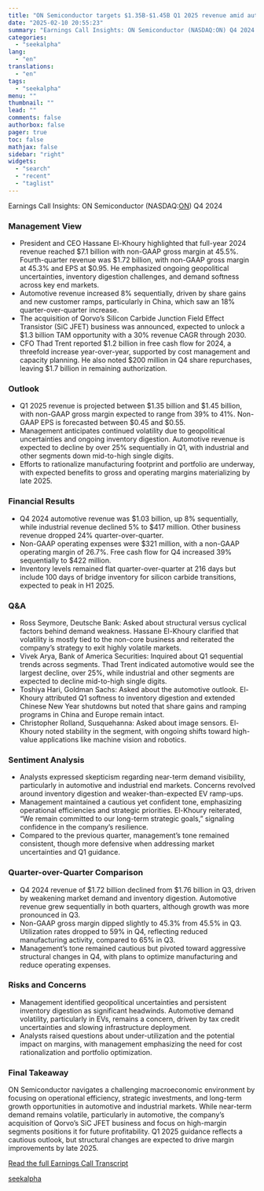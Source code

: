 ```yaml
---
title: "ON Semiconductor targets $1.35B-$1.45B Q1 2025 revenue amid automotive and industrial demand shifts"
date: "2025-02-10 20:55:23"
summary: "Earnings Call Insights: ON Semiconductor (NASDAQ:ON) Q4 2024 Management View President and CEO Hassane El-Khoury highlighted that full-year 2024 revenue reached $7.1 billion with non-GAAP gross margin at 45.5%. Fourth-quarter revenue was $1.72 billion, with non-GAAP gross margin at 45.3% and EPS at $0.95. He emphasized ongoing geopolitical uncertainties, inventory..."
categories:
  - "seekalpha"
lang:
  - "en"
translations:
  - "en"
tags:
  - "seekalpha"
menu: ""
thumbnail: ""
lead: ""
comments: false
authorbox: false
pager: true
toc: false
mathjax: false
sidebar: "right"
widgets:
  - "search"
  - "recent"
  - "taglist"
---
```


Earnings Call Insights: ON Semiconductor (NASDAQ:[ON](https://seekingalpha.com/symbol/ON "ON Semiconductor Corporation")) Q4 2024

### Management View

* President and CEO Hassane El-Khoury highlighted that full-year 2024 revenue reached $7.1 billion with non-GAAP gross margin at 45.5%. Fourth-quarter revenue was $1.72 billion, with non-GAAP gross margin at 45.3% and EPS at $0.95. He emphasized ongoing geopolitical uncertainties, inventory digestion challenges, and demand softness across key end markets.
* Automotive revenue increased 8% sequentially, driven by share gains and new customer ramps, particularly in China, which saw an 18% quarter-over-quarter increase.
* The acquisition of Qorvo’s Silicon Carbide Junction Field Effect Transistor (SiC JFET) business was announced, expected to unlock a $1.3 billion TAM opportunity with a 30% revenue CAGR through 2030.
* CFO Thad Trent reported $1.2 billion in free cash flow for 2024, a threefold increase year-over-year, supported by cost management and capacity planning. He also noted $200 million in Q4 share repurchases, leaving $1.7 billion in remaining authorization.

### Outlook

* Q1 2025 revenue is projected between $1.35 billion and $1.45 billion, with non-GAAP gross margin expected to range from 39% to 41%. Non-GAAP EPS is forecasted between $0.45 and $0.55.
* Management anticipates continued volatility due to geopolitical uncertainties and ongoing inventory digestion. Automotive revenue is expected to decline by over 25% sequentially in Q1, with industrial and other segments down mid-to-high single digits.
* Efforts to rationalize manufacturing footprint and portfolio are underway, with expected benefits to gross and operating margins materializing by late 2025.

### Financial Results

* Q4 2024 automotive revenue was $1.03 billion, up 8% sequentially, while industrial revenue declined 5% to $417 million. Other business revenue dropped 24% quarter-over-quarter.
* Non-GAAP operating expenses were $321 million, with a non-GAAP operating margin of 26.7%. Free cash flow for Q4 increased 39% sequentially to $422 million.
* Inventory levels remained flat quarter-over-quarter at 216 days but include 100 days of bridge inventory for silicon carbide transitions, expected to peak in H1 2025.

### Q&A

* Ross Seymore, Deutsche Bank: Asked about structural versus cyclical factors behind demand weakness. Hassane El-Khoury clarified that volatility is mostly tied to the non-core business and reiterated the company’s strategy to exit highly volatile markets.
* Vivek Arya, Bank of America Securities: Inquired about Q1 sequential trends across segments. Thad Trent indicated automotive would see the largest decline, over 25%, while industrial and other segments are expected to decline mid-to-high single digits.
* Toshiya Hari, Goldman Sachs: Asked about the automotive outlook. El-Khoury attributed Q1 softness to inventory digestion and extended Chinese New Year shutdowns but noted that share gains and ramping programs in China and Europe remain intact.
* Christopher Rolland, Susquehanna: Asked about image sensors. El-Khoury noted stability in the segment, with ongoing shifts toward high-value applications like machine vision and robotics.

### Sentiment Analysis

* Analysts expressed skepticism regarding near-term demand visibility, particularly in automotive and industrial end markets. Concerns revolved around inventory digestion and weaker-than-expected EV ramp-ups.
* Management maintained a cautious yet confident tone, emphasizing operational efficiencies and strategic priorities. El-Khoury reiterated, “We remain committed to our long-term strategic goals,” signaling confidence in the company’s resilience.
* Compared to the previous quarter, management’s tone remained consistent, though more defensive when addressing market uncertainties and Q1 guidance.

### Quarter-over-Quarter Comparison

* Q4 2024 revenue of $1.72 billion declined from $1.76 billion in Q3, driven by weakening market demand and inventory digestion. Automotive revenue grew sequentially in both quarters, although growth was more pronounced in Q3.
* Non-GAAP gross margin dipped slightly to 45.3% from 45.5% in Q3. Utilization rates dropped to 59% in Q4, reflecting reduced manufacturing activity, compared to 65% in Q3.
* Management’s tone remained cautious but pivoted toward aggressive structural changes in Q4, with plans to optimize manufacturing and reduce operating expenses.

### Risks and Concerns

* Management identified geopolitical uncertainties and persistent inventory digestion as significant headwinds. Automotive demand volatility, particularly in EVs, remains a concern, driven by tax credit uncertainties and slowing infrastructure deployment.
* Analysts raised questions about under-utilization and the potential impact on margins, with management emphasizing the need for cost rationalization and portfolio optimization.

### Final Takeaway

ON Semiconductor navigates a challenging macroeconomic environment by focusing on operational efficiency, strategic investments, and long-term growth opportunities in automotive and industrial markets. While near-term demand remains volatile, particularly in automotive, the company’s acquisition of Qorvo’s SiC JFET business and focus on high-margin segments positions it for future profitability. Q1 2025 guidance reflects a cautious outlook, but structural changes are expected to drive margin improvements by late 2025.

[Read the full Earnings Call Transcript](https://seekingalpha.com/symbol/ON/earnings/transcripts)

[seekalpha](https://seekingalpha.com/news/4405709-on-semiconductor-targets-1_35b-1_45b-q1-2025-revenue-amid-automotive-and-industrial-demand)

